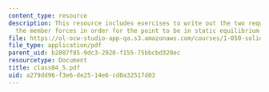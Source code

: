 ```yaml
---
content_type: resource
description: This resource includes exercises to write out the two requirements on
  the member forces in order for the point to be in static equilibrium.
file: https://ol-ocw-studio-app-qa.s3.amazonaws.com/courses/1-050-solid-mechanics-fall-2004/a279dd96f3e6de2514e6cd0a32517d03_class04_5.pdf
file_type: application/pdf
parent_uid: b2807f85-9dc3-2920-f155-75bbcbd328ec
resourcetype: Document
title: class04_5.pdf
uid: a279dd96-f3e6-de25-14e6-cd0a32517d03
---
```

